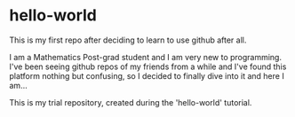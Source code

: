 # hello-world
This is my first repo after deciding to learn to use github after all.

I am a Mathematics Post-grad student and I am very new to programming. 
I've been seeing github repos of my friends from a while and I've found this platform 
nothing but confusing, so I decided to finally dive into it and here I am...

This is my trial repository, created during the 'hello-world' tutorial. 
